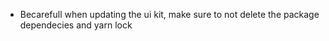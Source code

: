 - Becarefull when updating the ui kit, make sure to not delete the package dependecies and yarn lock
